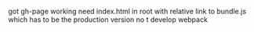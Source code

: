 got gh-page working need index.html in root with relative link to bundle.js
which has to be the production version no t develop webpack
